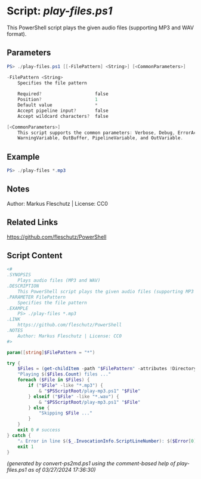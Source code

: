 Script: *play-files.ps1*
========================

This PowerShell script plays the given audio files (supporting MP3 and WAV format).

Parameters
----------
```powershell
PS> ./play-files.ps1 [[-FilePattern] <String>] [<CommonParameters>]

-FilePattern <String>
    Specifies the file pattern
    
    Required?                    false
    Position?                    1
    Default value                *
    Accept pipeline input?       false
    Accept wildcard characters?  false

[<CommonParameters>]
    This script supports the common parameters: Verbose, Debug, ErrorAction, ErrorVariable, WarningAction, 
    WarningVariable, OutBuffer, PipelineVariable, and OutVariable.
```

Example
-------
```powershell
PS> ./play-files *.mp3

```

Notes
-----
Author: Markus Fleschutz | License: CC0

Related Links
-------------
https://github.com/fleschutz/PowerShell

Script Content
--------------
```powershell
<#
.SYNOPSIS
	Plays audio files (MP3 and WAV)
.DESCRIPTION
	This PowerShell script plays the given audio files (supporting MP3 and WAV format).
.PARAMETER FilePattern
	Specifies the file pattern
.EXAMPLE
	PS> ./play-files *.mp3
.LINK
	https://github.com/fleschutz/PowerShell
.NOTES
	Author: Markus Fleschutz | License: CC0
#>

param([string]$FilePattern = "*")

try {
	$Files = (get-childItem -path "$FilePattern" -attributes !Directory)
	"Playing $($Files.Count) files ..."
	foreach ($File in $Files) {
		if ("$File" -like "*.mp3") {
			& "$PSScriptRoot/play-mp3.ps1" "$File"
		} elseif ("$File" -like "*.wav") {
			& "$PSScriptRoot/play-mp3.ps1" "$File"
		} else {
			"Skipping $File ..."
		}
	}
	exit 0 # success
} catch {
	"⚠️ Error in line $($_.InvocationInfo.ScriptLineNumber): $($Error[0])"
	exit 1
}
```

*(generated by convert-ps2md.ps1 using the comment-based help of play-files.ps1 as of 03/27/2024 17:36:30)*
